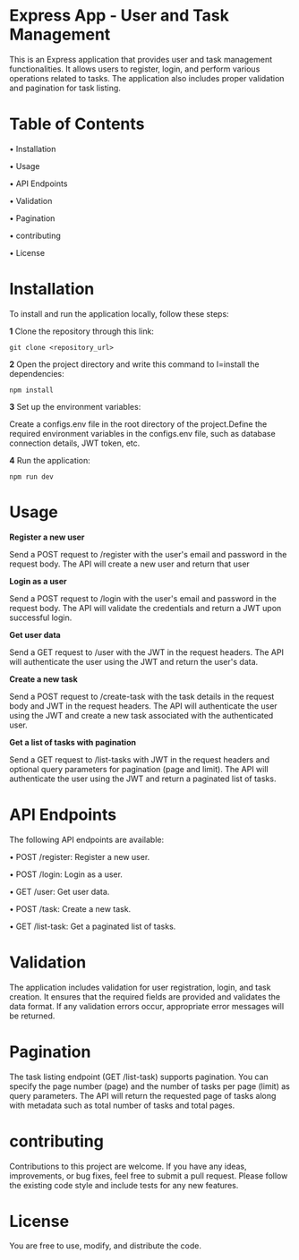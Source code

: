 # Express App - User and Task Management
This is an Express application that provides user and task management functionalities. It allows users to register, login, and perform various operations related to tasks. The application also includes proper validation and pagination for task listing.
# Table of Contents
• Installation

• Usage

• API Endpoints

• Validation

• Pagination

• contributing

• License

# Installation
To install and run the application locally, follow these steps:

**1** Clone the repository through this link:

    git clone <repository_url>

**2** Open the project directory and write this command to I=install the dependencies:

    npm install

**3** Set up the environment variables:

  Create a configs.env file in the root directory of the project.Define the required environment variables in the configs.env file, such as database connection details, JWT token, etc.
   
 **4** Run the application:
 
    npm run dev
    
#  Usage

**Register a new user**

Send a POST request to /register with the user's email and password in the request body.
The API will create a new user and return that user

**Login as a user**

Send a POST request to /login with the user's email and password in the request body.
The API will validate the credentials and return a JWT upon successful login.

**Get user data**

Send a GET request to /user with the JWT in the request headers.
The API will authenticate the user using the JWT and return the user's data.

**Create a new task**

Send a POST request to /create-task with the task details in the request body and JWT in the request headers.
The API will authenticate the user using the JWT and create a new task associated with the authenticated user.

**Get a list of tasks with pagination**

Send a GET request to /list-tasks with JWT in the request headers and optional query parameters for pagination (page and limit).
The API will authenticate the user using the JWT and return a paginated list of tasks.

# API Endpoints
The following API endpoints are available:

• POST /register: Register a new user.

• POST /login: Login as a user.

• GET /user: Get user data.

• POST /task: Create a new task.

• GET /list-task: Get a paginated list of tasks.

# Validation
The application includes validation for user registration, login, and task creation. It ensures that the required fields are provided and validates the data format. If any validation errors occur, appropriate error messages will be returned.

# Pagination
The task listing endpoint (GET /list-task) supports pagination. You can specify the page number (page) and the number of tasks per page (limit) as query parameters. The API will return the requested page of tasks along with metadata such as total number of tasks and total pages.

# contributing

Contributions to this project are welcome. If you have any ideas, improvements, or bug fixes, feel free to submit a pull request. Please follow the existing code style and include tests for any new features.

# License
You are free to use, modify, and distribute the code.
